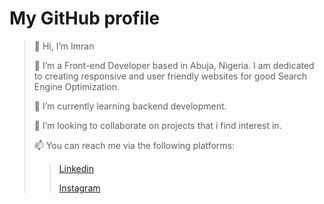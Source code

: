 
# My GitHub profile
> 👋 Hi, I’m Imran
> 
> 👀 I’m a Front-end Developer based in Abuja, Nigeria. I am dedicated to creating responsive and user friendly websites for good Search Engine Optimization.
> 
> 🌱 I’m currently learning backend development.
> 
> 💞️ I’m looking to collaborate on projects that i find interest in.
> 
> 📫 You can reach me via the following platforms:
> 
>> [Linkedin](https://www.linkedin.com/in/imran-usman-shaba-4372291a9?lipi=urn%3Ali%3Apage%3Ad_flagship3_profile_view_base_contact_details%3BnH98boaBQxSPVzBepithLg%3D%3D)
>>
>> [Instagram](https://www.instagram.com/shaba_imran/)
